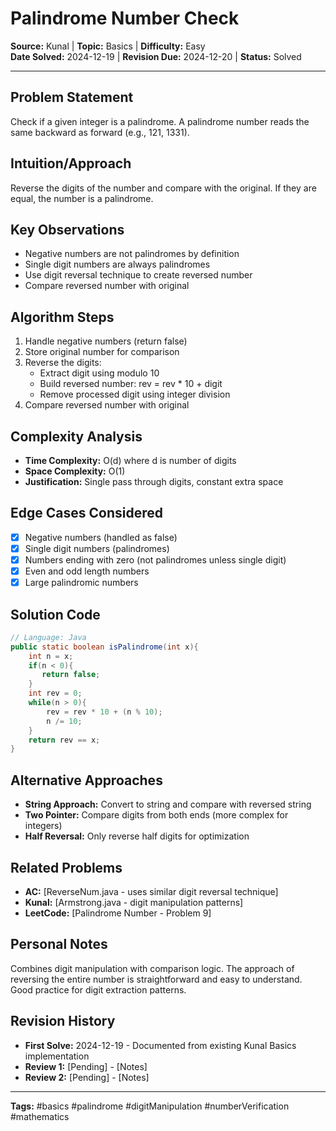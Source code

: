 # Palindrome Number Check

**Source:** Kunal | **Topic:** Basics | **Difficulty:** Easy  
**Date Solved:** 2024-12-19 | **Revision Due:** 2024-12-20 | **Status:** Solved

---

## Problem Statement
Check if a given integer is a palindrome. A palindrome number reads the same backward as forward (e.g., 121, 1331).

## Intuition/Approach
Reverse the digits of the number and compare with the original. If they are equal, the number is a palindrome.

## Key Observations
- Negative numbers are not palindromes by definition
- Single digit numbers are always palindromes
- Use digit reversal technique to create reversed number
- Compare reversed number with original

## Algorithm Steps
1. Handle negative numbers (return false)
2. Store original number for comparison
3. Reverse the digits:
   - Extract digit using modulo 10
   - Build reversed number: rev = rev * 10 + digit
   - Remove processed digit using integer division
4. Compare reversed number with original

## Complexity Analysis
- **Time Complexity:** O(d) where d is number of digits
- **Space Complexity:** O(1)
- **Justification:** Single pass through digits, constant extra space

## Edge Cases Considered
- [x] Negative numbers (handled as false)
- [x] Single digit numbers (palindromes)
- [x] Numbers ending with zero (not palindromes unless single digit)
- [x] Even and odd length numbers
- [x] Large palindromic numbers

## Solution Code

```java
// Language: Java
public static boolean isPalindrome(int x){
    int n = x;
    if(n < 0){
       return false;
    }
    int rev = 0;
    while(n > 0){
        rev = rev * 10 + (n % 10);
        n /= 10;
    }
    return rev == x;
}
```

## Alternative Approaches
- **String Approach:** Convert to string and compare with reversed string
- **Two Pointer:** Compare digits from both ends (more complex for integers)
- **Half Reversal:** Only reverse half digits for optimization

## Related Problems
- **AC:** [ReverseNum.java - uses similar digit reversal technique]
- **Kunal:** [Armstrong.java - digit manipulation patterns]
- **LeetCode:** [Palindrome Number - Problem 9]

## Personal Notes
Combines digit manipulation with comparison logic. The approach of reversing the entire number is straightforward and easy to understand. Good practice for digit extraction patterns.

## Revision History
- **First Solve:** 2024-12-19 - Documented from existing Kunal Basics implementation
- **Review 1:** [Pending] - [Notes]
- **Review 2:** [Pending] - [Notes]

---
**Tags:** #basics #palindrome #digitManipulation #numberVerification #mathematics 